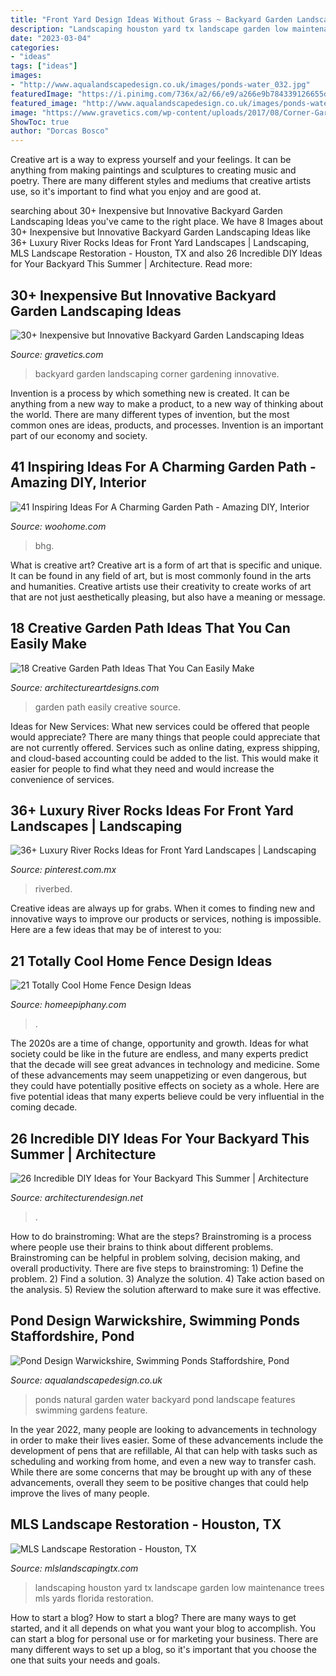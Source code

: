 ```yaml
---
title: "Front Yard Design Ideas Without Grass ~ Backyard Garden Landscaping Corner Gardening Innovative"
description: "Landscaping houston yard tx landscape garden low maintenance trees mls yards florida restoration"
date: "2023-03-04"
categories:
- "ideas"
tags: ["ideas"]
images:
- "http://www.aqualandscapedesign.co.uk/images/ponds-water_032.jpg"
featuredImage: "https://i.pinimg.com/736x/a2/66/e9/a266e9b784339126655d4b83ea521468.jpg"
featured_image: "http://www.aqualandscapedesign.co.uk/images/ponds-water_032.jpg"
image: "https://www.gravetics.com/wp-content/uploads/2017/08/Corner-Gardening.jpg"
ShowToc: true
author: "Dorcas Bosco"
---
```



Creative art is a way to express yourself and your feelings. It can be anything from making paintings and sculptures to creating music and poetry. There are many different styles and mediums that creative artists use, so it's important to find what you enjoy and are good at.

	

		
searching about 30+ Inexpensive but Innovative Backyard Garden Landscaping Ideas you've came to the right place. We have 8 Images about 30+ Inexpensive but Innovative Backyard Garden Landscaping Ideas like 36+ Luxury River Rocks Ideas for Front Yard Landscapes | Landscaping, MLS Landscape Restoration - Houston, TX and also 26 Incredible DIY Ideas for Your Backyard This Summer | Architecture. Read more:
		
    
## 30+ Inexpensive But Innovative Backyard Garden Landscaping Ideas

<img loading=lazy src="https://www.gravetics.com/wp-content/uploads/2017/08/Corner-Gardening.jpg" onerror="this.onerror=null;this.src='https://tse2.mm.bing.net/th?id=OIP.BGQq5eSsBXtwIAT60C2PjgHaJ3&amp;pid=15.1';" alt="30+ Inexpensive but Innovative Backyard Garden Landscaping Ideas">

_Source: gravetics.com_

>backyard garden landscaping corner gardening innovative. 

	

Invention is a process by which something new is created. It can be anything from a new way to make a product, to a new way of thinking about the world. There are many different types of invention, but the most common ones are ideas, products, and processes. Invention is an important part of our economy and society.

    
## 41 Inspiring Ideas For A Charming Garden Path - Amazing DIY, Interior

<img loading=lazy src="https://www.woohome.com/wp-content/uploads/2014/07/garden-walkway-ideas-11.jpg" onerror="this.onerror=null;this.src='https://tse3.mm.bing.net/th?id=OIP.nKtVqlemg1vvkqtHg2WsIAHaLH&amp;pid=15.1';" alt="41 Inspiring Ideas For A Charming Garden Path - Amazing DIY, Interior">

_Source: woohome.com_

>bhg. 

	

What is creative art?
Creative art is a form of art that is specific and unique. It can be found in any field of art, but is most commonly found in the arts and humanities. Creative artists use their creativity to create works of art that are not just aesthetically pleasing, but also have a meaning or message.

    
## 18 Creative Garden Path Ideas That You Can Easily Make

<img loading=lazy src="https://www.architectureartdesigns.com/wp-content/uploads/2016/05/2-25.jpg" onerror="this.onerror=null;this.src='https://tse2.mm.bing.net/th?id=OIP.JMA0TBiPiulqPVyS75_rawHaLI&amp;pid=15.1';" alt="18 Creative Garden Path Ideas That You Can Easily Make">

_Source: architectureartdesigns.com_

>garden path easily creative source. 

	

Ideas for New Services: What new services could be offered that people would appreciate?
There are many things that people could appreciate that are not currently offered. Services such as online dating, express shipping, and cloud-based accounting could be added to the list. This would make it easier for people to find what they need and would increase the convenience of services.

    
## 36+ Luxury River Rocks Ideas For Front Yard Landscapes | Landscaping

<img loading=lazy src="https://i.pinimg.com/736x/a2/66/e9/a266e9b784339126655d4b83ea521468.jpg" onerror="this.onerror=null;this.src='https://tse3.mm.bing.net/th?id=OIP.mJbPN0yPm-I6CsQRoUvIUgHaNK&amp;pid=15.1';" alt="36+ Luxury River Rocks Ideas for Front Yard Landscapes | Landscaping">

_Source: pinterest.com.mx_

>riverbed. 

	

Creative ideas are always up for grabs. When it comes to finding new and innovative ways to improve our products or services, nothing is impossible. Here are a few ideas that may be of interest to you: 

    
## 21 Totally Cool Home Fence Design Ideas

<img loading=lazy src="https://homeepiphany.com/wp-content/uploads/2015/07/21-Totally-Cool-Home-Fence-Design-Ideas-2.jpg" onerror="this.onerror=null;this.src='https://tse4.mm.bing.net/th?id=OIP.zGmVp4TUSuyzpfsz1wWEJQHaFj&amp;pid=15.1';" alt="21 Totally Cool Home Fence Design Ideas">

_Source: homeepiphany.com_

>. 

	

The 2020s are a time of change, opportunity and growth. Ideas for what society could be like in the future are endless, and many experts predict that the decade will see great advances in technology and medicine. Some of these advancements may seem unappetizing or even dangerous, but they could have potentially positive effects on society as a whole. Here are five potential ideas that many experts believe could be very influential in the coming decade.

    
## 26 Incredible DIY Ideas For Your Backyard This Summer | Architecture

<img loading=lazy src="https://cdn.architecturendesign.net/wp-content/uploads/2014/08/1152.jpg" onerror="this.onerror=null;this.src='https://tse4.mm.bing.net/th?id=OIP.YG2BYiSA7CqOLhH-oLnPHAHaHa&amp;pid=15.1';" alt="26 Incredible DIY Ideas for Your Backyard This Summer | Architecture">

_Source: architecturendesign.net_

>. 

	

How to do brainstroming: What are the steps?
Brainstroming is a process where people use their brains to think about different problems. Brainstroming can be helpful in problem solving, decision making, and overall productivity. There are five steps to brainstroming: 1) Define the problem. 2) Find a solution. 3) Analyze the solution. 4) Take action based on the analysis. 5) Review the solution afterward to make sure it was effective.

    
## Pond Design Warwickshire, Swimming Ponds Staffordshire, Pond

<img loading=lazy src="http://www.aqualandscapedesign.co.uk/images/ponds-water_032.jpg" onerror="this.onerror=null;this.src='https://tse3.mm.bing.net/th?id=OIP.wp_B0DTHBPn82G23LFZYrQHaFj&amp;pid=15.1';" alt="Pond Design Warwickshire, Swimming Ponds Staffordshire, Pond">

_Source: aqualandscapedesign.co.uk_

>ponds natural garden water backyard pond landscape features swimming gardens feature. 

	

In the year 2022, many people are looking to advancements in technology in order to make their lives easier. Some of these advancements include the development of pens that are refillable, AI that can help with tasks such as scheduling and working from home, and even a new way to transfer cash. While there are some concerns that may be brought up with any of these advancements, overall they seem to be positive changes that could help improve the lives of many people.

    
## MLS Landscape Restoration - Houston, TX

<img loading=lazy src="http://www.mlslandscapingtx.com/uploads/IMG_6073.jpg" onerror="this.onerror=null;this.src='https://tse4.mm.bing.net/th?id=OIP.deLeRDnjEVuxlNzyL_TCHgHaE0&amp;pid=15.1';" alt="MLS Landscape Restoration - Houston, TX">

_Source: mlslandscapingtx.com_

>landscaping houston yard tx landscape garden low maintenance trees mls yards florida restoration. 

	

How to start a blog?
How to start a blog? There are many ways to get started, and it all depends on what you want your blog to accomplish. You can start a blog for personal use or for marketing your business. There are many different ways to set up a blog, so it's important that you choose the one that suits your needs and goals.

